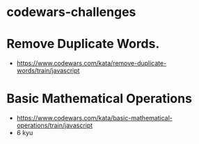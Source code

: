 # codewars-challenges

# Remove Duplicate Words.
* https://www.codewars.com/kata/remove-duplicate-words/train/javascript

# Basic Mathematical Operations
* https://www.codewars.com/kata/basic-mathematical-operations/train/javascript
* 6 kyu
